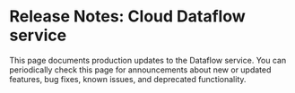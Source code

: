 #  Release Notes: Cloud Dataflow service

This page documents production updates to the Dataflow service. You can
periodically check this page for announcements about new or updated features,
bug fixes, known issues, and deprecated functionality.

